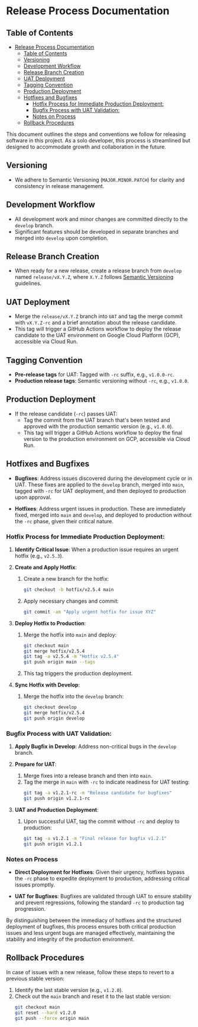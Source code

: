 # Release Process Documentation

## Table of Contents
- [Release Process Documentation](#release-process-documentation)
  - [Table of Contents](#table-of-contents)
  - [Versioning](#versioning)
  - [Development Workflow](#development-workflow)
  - [Release Branch Creation](#release-branch-creation)
  - [UAT Deployment](#uat-deployment)
  - [Tagging Convention](#tagging-convention)
  - [Production Deployment](#production-deployment)
  - [Hotfixes and Bugfixes](#hotfixes-and-bugfixes)
    - [Hotfix Process for Immediate Production Deployment:](#hotfix-process-for-immediate-production-deployment)
    - [Bugfix Process with UAT Validation:](#bugfix-process-with-uat-validation)
    - [Notes on Process](#notes-on-process)
  - [Rollback Procedures](#rollback-procedures)

This document outlines the steps and conventions we follow for releasing software in this project. As a solo developer, this process is streamlined but designed to accommodate growth and collaboration in the future.

## Versioning

- We adhere to Semantic Versioning (`MAJOR.MINOR.PATCH`) for clarity and consistency in release management.

## Development Workflow

- All development work and minor changes are committed directly to the `develop` branch.
- Significant features should be developed in separate branches and merged into `develop` upon completion.

## Release Branch Creation

- When ready for a new release, create a release branch from `develop` named `release/vX.Y.Z`, where `X.Y.Z` follows [Semantic Versioning](https://semver.org/) guidelines.

## UAT Deployment

- Merge the `release/vX.Y.Z` branch into `UAT` and tag the merge commit with `vX.Y.Z-rc` and a brief annotation about the release candidate.
- This tag will trigger a GitHub Actions workflow to deploy the release candidate to the UAT environment on Google Cloud Platform (GCP), accessible via Cloud Run.

## Tagging Convention

- **Pre-release tags** for UAT: Tagged with `-rc` suffix, e.g., `v1.0.0-rc`.
- **Production release tags**: Semantic versioning without `-rc`, e.g., `v1.0.0`.

## Production Deployment

- If the release candidate (`-rc`) passes UAT:
    - Tag the commit from the UAT branch that's been tested and approved with the production semantic version (e.g., `v1.0.0`).
    - This tag will trigger a GitHub Actions workflow to deploy the final version to the production environment on GCP, accessible via Cloud Run.

## Hotfixes and Bugfixes

- **Bugfixes**: Address issues discovered during the development cycle or in UAT. These fixes are applied to the `develop` branch, merged into `main`, tagged with `-rc` for UAT deployment, and then deployed to production upon approval.

- **Hotfixes**: Address urgent issues in production. These are immediately fixed, merged into `main` and `develop`, and deployed to production without the `-rc` phase, given their critical nature.

### Hotfix Process for Immediate Production Deployment:

1. **Identify Critical Issue**: When a production issue requires an urgent hotfix (e.g., `v2.5.3`).

2. **Create and Apply Hotfix**:
   1. Create a new branch for the hotfix:
      ```bash
      git checkout -b hotfix/v2.5.4 main
      ```
   2. Apply necessary changes and commit:
      ```bash
      git commit -am "Apply urgent hotfix for issue XYZ"
      ```

3. **Deploy Hotfix to Production**:
   1. Merge the hotfix into `main` and deploy:
      ```bash
      git checkout main
      git merge hotfix/v2.5.4
      git tag -a v2.5.4 -m "Hotfix v2.5.4"
      git push origin main --tags
      ```
   2. This tag triggers the production deployment.

4. **Sync Hotfix with Develop**:
   1. Merge the hotfix into the `develop` branch:
      ```bash
      git checkout develop
      git merge hotfix/v2.5.4
      git push origin develop
      ```

### Bugfix Process with UAT Validation:

1. **Apply Bugfix in Develop**: Address non-critical bugs in the `develop` branch.

2. **Prepare for UAT**:
   1. Merge fixes into a release branch and then into `main`.
   2. Tag the merge in `main` with `-rc` to indicate readiness for UAT testing:
      ```bash
      git tag -a v1.2.1-rc -m "Release candidate for bugfixes"
      git push origin v1.2.1-rc
      ```

3. **UAT and Production Deployment**:
   1. Upon successful UAT, tag the commit without `-rc` and deploy to production:
      ```bash
      git tag -a v1.2.1 -m "Final release for bugfix v1.2.1"
      git push origin v1.2.1
      ```

### Notes on Process

- **Direct Deployment for Hotfixes**: Given their urgency, hotfixes bypass the `-rc` phase to expedite deployment to production, addressing critical issues promptly.

- **UAT for Bugfixes**: Bugfixes are validated through UAT to ensure stability and prevent regressions, following the standard `-rc` to production tag progression.

By distinguishing between the immediacy of hotfixes and the structured deployment of bugfixes, this process ensures both critical production issues and less urgent bugs are managed effectively, maintaining the stability and integrity of the production environment.

## Rollback Procedures

In case of issues with a new release, follow these steps to revert to a previous stable version:

1. Identify the last stable version (e.g., `v1.2.0`).
2. Check out the `main` branch and reset it to the last stable version:
   ```bash
   git checkout main
   git reset --hard v1.2.0
   git push --force origin main